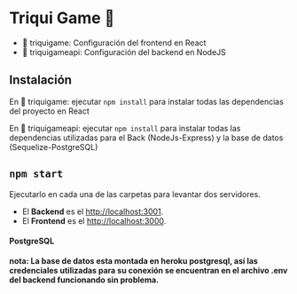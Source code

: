 # Triqui Game 🎲

- 📁 triquigame: Configuración del frontend en React
- 📁 triquigameapi: Configuración del backend en NodeJS

## Instalación

En 📁 triquigame: ejecutar `npm install` para instalar todas las dependencias del proyecto en React

En 📁 triquigameapi: ejecutar `npm install` para instalar todas las dependencias utilizadas para el Back (NodeJs-Express) y la base de datos (Sequelize-PostgreSQL)


## `npm start`

Ejecutarlo en cada una de las carpetas para levantar dos servidores. 

- El **Backend** es el  [http://localhost:3001](http://localhost:3001).
- El **Frontend** es el [http://localhost:3000](http://localhost:3000).

#### PostgreSQL

**nota: La base de datos esta montada en heroku postgresql, así las credenciales utilizadas para su conexión se encuentran en el archivo .env del backend  funcionando sin problema.**
